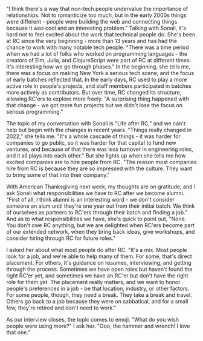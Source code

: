 "I think there's a way that non-tech people undervalue the importance of relationships. Not to romanticize too much, but in the early 2000s things were different - people were building the web and connecting things because it was cool and an interesting problem." Talking with Sonali, it's hard not to feel excited about the work that technical people do. She's been at RC since the very beginning - more than 13 years and has had the chance to work with many notable tech people. "There was a time period when we had a lot of folks who worked on programming languages - the creators of Elm, Julia, and ClojureScript were part of RC at different times. It's interesting how we go through phases." In the beginning, she tells me, there was a focus on making New York a serious tech scene, and the focus of early batches reflected that. In the early days, RC used to play a more active role in people's projects, and staff members participated in batches more actively as contributors. But over time, RC changed its structure, allowing RC'ers to explore more freely. "A surprising thing happened with that change - we got more fun projects but we didn't lose the focus on serious programming."

The topic of my conversation with Sonali is "Life after RC," and we can't help but begin with the changes in recent years. "Things really changed in 2022," she tells me. "It's a whole cascade of things - it was harder for companies to go public, so it was harder for that capital to fund new ventures, and because of that there was less turnover in engineering roles, and it all plays into each other." But she lights up when she tells me how excited companies are to hire people from RC. "The reason most companies hire from RC is because they are so impressed with the culture. They want to bring some of that into their company."

With American Thanksgiving next week, my thoughts are on gratitude, and I ask Sonali what responsibilities we have to RC after we become alumni. "First of all, I think alumni is an interesting word - we don't consider someone an alum until they're one year out from their initial batch. We think of ourselves as partners to RC'ers through their batch and finding a job." And as to what responsibilities we have, she's quick to point out, "None. You don't owe RC anything, but we are delighted when RC'ers become part of our extended network, when they bring back ideas, give workshops, and consider hiring through RC for future roles."

I asked her about what most people do after RC. "It's a mix. Most people look for a job, and we're able to help many of them. For some, that's direct placement. For others, it's guidance on resumes, interviewing, and getting through the process. Sometimes we have open roles but haven't found the right RC'er yet, and sometimes we have an RC'er but don't have the right role for them yet. The placement really matters, and we want to honor people's preferences in a job - be that location, industry, or other factors. For some people, though, they need a break. They take a break and travel. Others go back to a job because they were on sabbatical, and for a small few, they're retired and don't need to work."

As our interview closes, the topic comes to emoji. "What do you wish people were using more?" I ask her. "Ooo, the hammer and wrench! I love that one."
